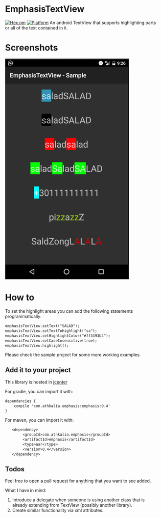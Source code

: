 # EmphasisTextView
[![Hex.pm](https://img.shields.io/hexpm/l/plug.svg)](http://www.apache.org/licenses/LICENSE-2.0) [![Platform](https://img.shields.io/badge/platform-android-green.svg)](http://developer.android.com/index.html)
An android TextView that supports highlighting parts or all of the text contained in it.

Screenshots           
===========
![Demo Screenshot][1]

How to
======

To set the highlight areas you can add the following statements programmatically:

    emphasisTextView.setText("SALAD");
    emphasisTextView.setTextToHighlight("sa");
    emphasisTextView.setHighlightColor("#ff3393b4"); 
    emphasisTextView.setCaseInsensitive(true);
    emphasisTextView.highlight();

Please check the sample project for some more working examples.

Add it to your project
----------------------

This library is hosted in [jcenter](https://bintray.com/bintray/jcenter) 

For gradle, you can import it with:

    dependencies {
        compile 'com.athkalia.emphasis:emphasis:0.4'
    }

For maven, you can import it with: 

       <dependency>
            <groupId>com.athkalia.emphasis</groupId>
            <artifactId>emphasis</artifactId>
            <type>aar</type>
            <version>0.4</version>
       </dependency>

Todos
-----
Feel free to open a pull request for anything that you want to see added.
 
What I have in mind:

1) Introduce a delegate when someone is using another class that is already extending from TextView (possibly another library).
2) Create similar functionality via xml attributes.
       
 [1]: ./art/screenshot.png